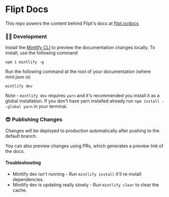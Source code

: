 # Flipt Docs

This repo powers the content behind Flipt's docs at [flipt.io/docs](https://www.flipt.io/docs)

### 👩‍💻 Development

Install the [Mintlify CLI](https://www.npmjs.com/package/mintlify) to preview the documentation changes locally. To install, use the following command

```
npm i mintlify -g
```

Run the following command at the root of your documentation (where mint.json is)

```
mintlify dev
```

Note - `mintlify dev` requires `yarn` and it's recommended you install it as a global installation. If you don't have yarn installed already run `npm install --global yarn` in your terminal.

### 😎 Publishing Changes

Changes will be deployed to production automatically after pushing to the default branch.

You can also preview changes using PRs, which generates a preview link of the docs.

#### Troubleshooting

- Mintlify dev isn't running - Run `mintlify install` it'll re-install dependencies.
- Mintlify dev is updating really slowly - Run `mintlify clear` to clear the cache.
